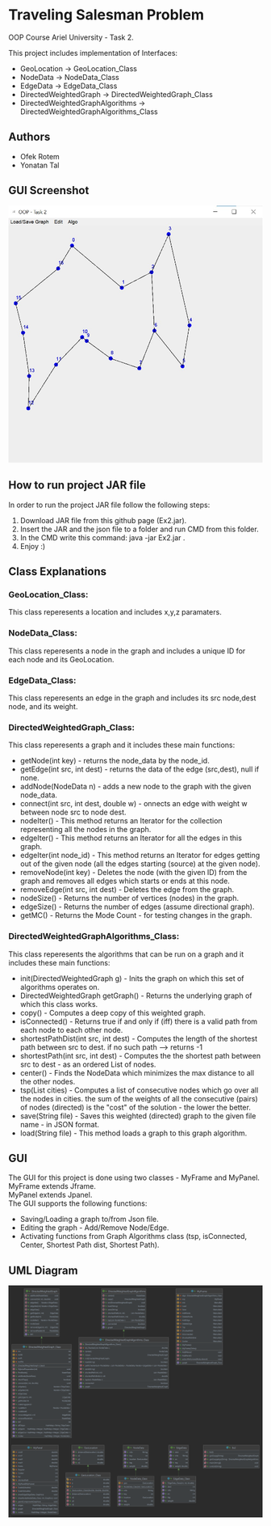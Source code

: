 
# Traveling Salesman Problem
OOP Course Ariel University - Task 2.

This project includes implementation of Interfaces:
- GeoLocation -> GeoLocation_Class
- NodeData -> NodeData_Class
- EdgeData -> EdgeData_Class
- DirectedWeightedGraph -> DirectedWeightedGraph_Class
- DirectedWeightedGraphAlgorithms -> DirectedWeightedGraphAlgorithms_Class



## Authors

- Ofek Rotem
- Yonatan Tal


## GUI Screenshot

![Alt text](Screenshot.jpg?raw=true "GUI Screenshot")


## How to run project JAR file
In order to run the project JAR file follow the following steps:  
1. Download JAR file from this github page (Ex2.jar).
2. Insert the JAR and the json file to a folder and run CMD from this folder.
3. In the CMD write this command: java -jar Ex2.jar <The Json file you want the GUI to run with>.  
4. Enjoy :)
## Class Explanations
### GeoLocation_Class:
This class reperesents a location and includes x,y,z paramaters.
### NodeData_Class:
This class reperesents a node in the graph and includes a unique ID for each node and its GeoLocation.
### EdgeData_Class:
This class reperesents an edge in the graph and includes its src node,dest node, and its weight.
### DirectedWeightedGraph_Class:
This class reperesents a graph and it includes these main functions:
- getNode(int key) - returns the node_data by the node_id.
- getEdge(int src, int dest) - returns the data of the edge (src,dest), null if none.
- addNode(NodeData n) - adds a new node to the graph with the given node_data.
- connect(int src, int dest, double w) - onnects an edge with weight w between node src to node dest.
- nodeIter() - This method returns an Iterator for the collection representing all the nodes in the graph.
- edgeIter() - This method returns an Iterator for all the edges in this graph.
- edgeIter(int node_id) - This method returns an Iterator for edges getting out of the given node (all the edges starting (source) at the given node).
- removeNode(int key) - Deletes the node (with the given ID) from the graph and removes all edges which starts or ends at this node.
- removeEdge(int src, int dest) - Deletes the edge from the graph.
- nodeSize() - Returns the number of vertices (nodes) in the graph.
- edgeSize() - Returns the number of edges (assume directional graph).
- getMC() - Returns the Mode Count - for testing changes in the graph.
### DirectedWeightedGraphAlgorithms_Class:
This class reperesents the algorithms that can be run on a graph and it includes these main functions:
- init(DirectedWeightedGraph g) - Inits the graph on which this set of algorithms operates on.
- DirectedWeightedGraph getGraph() - Returns the underlying graph of which this class works.
- copy() - Computes a deep copy of this weighted graph.
- isConnected() - Returns true if and only if (iff) there is a valid path from each node to each other node.
- shortestPathDist(int src, int dest) - Computes the length of the shortest path between src to dest. if no such path --> returns -1
- shortestPath(int src, int dest) - Computes the the shortest path between src to dest - as an ordered List of nodes.
- center() - Finds the NodeData which minimizes the max distance to all the other nodes.
- tsp(List<NodeData> cities) - Computes a list of consecutive nodes which go over all the nodes in cities. the sum of the weights of all the consecutive (pairs) of nodes (directed) is the "cost" of the solution - the lower the better.
- save(String file) - Saves this weighted (directed) graph to the given file name - in JSON format.
- load(String file) - This method loads a graph to this graph algorithm.

## GUI
The GUI for this project is done using two classes - MyFrame and MyPanel.  
MyFrame extends Jframe.  
MyPanel extends Jpanel.  
The GUI supports the following functions:
- Saving/Loading a graph to/from Json file.
- Editing the graph - Add/Remove Node/Edge.
- Activating functions from Graph Algorithms class (tsp, isConnected, Center, Shortest Path dist, Shortest Path).


## UML Diagram
![Alt text](UML.png?raw=true "UML Diagram")
